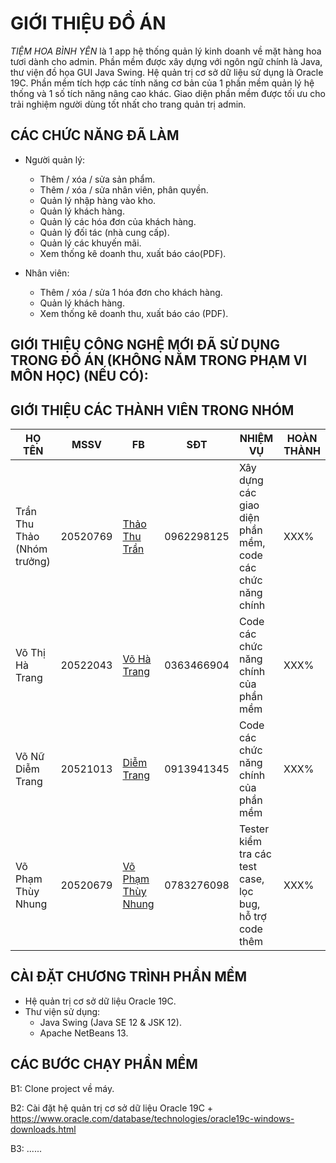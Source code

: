 # GIỚI THIỆU ĐỒ ÁN

*TIỆM HOA BÌNH YÊN* là 1 app hệ thống quản lý kinh doanh về mặt hàng hoa tươi dành cho admin. Phần mềm được xây dựng với ngôn ngữ chính là Java, thư viện đồ họa GUI Java Swing. Hệ quản trị cơ sở dữ liệu sử dụng là Oracle 19C. Phần mềm tích hợp các tính năng cơ bản của 1 phần mềm quản lý hệ thống và 1 số tích năng nâng cao khác. Giao diện phần mềm được tối ưu cho trải nghiệm người dùng tốt nhất cho trang quản trị admin.

## CÁC CHỨC NĂNG ĐÃ LÀM

- Người quản lý:

    * Thêm / xóa / sửa sản phẩm.
    * Thêm / xóa / sửa nhân viên, phân quyền.
    * Quản lý nhập hàng vào kho.
    * Quản lý khách hàng.
    * Quản lý các hóa đơn của khách hàng.
    * Quản lý đối tác (nhà cung cấp).
    * Quản lý các khuyến mãi.
    * Xem thống kê doanh thu, xuất báo cáo(PDF).

- Nhân viên:

    * Thêm / xóa / sửa 1 hóa đơn cho khách hàng.
    * Quản lý khách hàng.
    * Xem thống kê doanh thu, xuất báo cáo (PDF).

## GIỚI THIỆU CÔNG NGHỆ MỚI ĐÃ SỬ DỤNG TRONG ĐỒ ÁN (KHÔNG NẰM TRONG PHẠM VI MÔN HỌC) (NẾU CÓ):

## GIỚI THIỆU CÁC THÀNH VIÊN TRONG NHÓM
| HỌ TÊN | MSSV | FB | SĐT | NHIỆM VỤ | HOÀN THÀNH |
| ------ | ---- | -- | --- | -------- | ---------- |
| Trần Thu Thảo (Nhóm trưởng) | 20520769 | [Thảo Thu Trần](https://www.facebook.com/thaoktk0508) | 0962298125 | Xây dựng các giao diện phần mềm, code các chức năng chính | XXX% |
| Võ Thị Hà Trang | 20522043 | [Võ Hà Trang](https://www.facebook.com/h4ch4n) | 0363466904 | Code các chức năng chính của phần mềm | XXX% |
| Võ Nữ Diễm Trang | 20521013 | [Diễm Trang](https://www.facebook.com/vo.nu.diem.trang.ltd) | 0913941345 | Code các chức năng chính của phần mềm | XXX% |
| Võ Phạm Thùy Nhung | 20520679 | [Võ Phạm Thùy Nhung](https://www.facebook.com/linh.phong.1829405) | 0783276098 | Tester kiểm tra các test case, lọc bug, hỗ trợ code thêm | XXX% |

## CÀI ĐẶT CHƯƠNG TRÌNH PHẦN MỀM

- Hệ quản trị cơ sở dữ liệu Oracle 19C.
- Thư viện sử dụng:
    * Java Swing (Java SE 12 & JSK 12).
    * Apache NetBeans 13.

## CÁC BƯỚC CHẠY PHẦN MỀM

B1: Clone project về máy.

B2: Cài đặt hệ quản trị cơ sở dữ liệu Oracle 19C
    + https://www.oracle.com/database/technologies/oracle19c-windows-downloads.html
    
B3: ......
